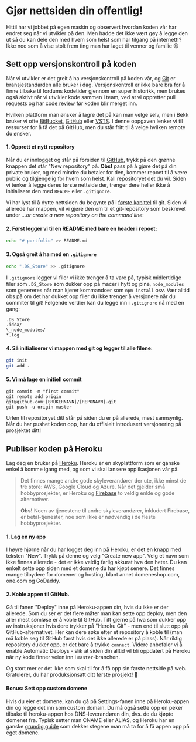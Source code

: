 # Gjør nettsiden din offentlig!

Hittil har vi jobbet på egen maskin og observert hvordan koden vår har endret seg når vi utvikler på den.
Men hadde det ikke vært gøy å legge den ut så du kan dele den med hvem som helst som har tilgang på internett!?
Ikke noe som å vise stolt frem ting man har laget til venner og familie 😌

## Sett opp versjonskontroll på koden

Når vi utvikler er det greit å ha versjonskontroll på koden vår, og [Git](https://git-scm.com/) er bransjestandarden alle bruker i dag. Versjonskontroll er ikke bare bra for å finne tilbake til fordums kodetider gjennom en super historikk, men brukes også aktivt når vi utvikler kode sammen i team, ved at vi oppretter pull requests og har [code review](08-best-practices/code-review.md) før koden blir merget inn.

Hvilken plattform man ønsker å lagre det på kan man velge selv, men i Bekk bruker vi ofte [BitBucket](https://bitbucket.org/), [GitHub](https://github.com/) eller [VSTS](https://visualstudio.microsoft.com/team-services/). I denne oppgaven lenker vi til ressurser for å få det på GitHub, men du står fritt til å velge hvilken remote du ønsker.

#### 1. Opprett et nytt repository

Når du er innlogget og står på forsiden til [GitHub](https://github.com/), trykk på den grønne knappen det står "New repository" på. **Obs!** pass på å gjøre det på din private bruker, og med mindre du betaler for den, kommer repoet til å være public og tilgjengelig for hvem som helst. Kall repositoryet det du vil. Siden vi tenker å legge deres første nettside der, trenger dere heller ikke å initialisere den med `README` eller `.gitignore`.

Vi har lyst til å dytte nettsiden du begynte på i [første kapittel](01-intro-til-weben/01-hello.md) til git. Siden vi allerede har mappen, vil vi gjøre den om til et git-repository som beskrevet under _…or create a new repository on the command line_:

#### 2. Først legger vi til en README med bare en header i repoet:

```sh
echo "# portfolio" >> README.md
```

#### 3. Også greit å ha med en `.gitignore`

```sh
echo ".DS_Store" >> .gitignore
```

I `.gitignore` legger vi filer vi ikke trenger å ta vare på, typisk midlertidige filer som `.DS_Store` som dukker opp på macer i hytt og pine, `node_modules` som genereres når man kjører kommandoer som `npm install` osv. Vær alltid obs på om det har dukket opp filer du ikke trenger å versjonere når du commiter til git! Følgende verdier kan du legge inn i `.gitignore` nå med en gang:

```
.DS_Store
.idea/
\_node_modules/
*.log
```

#### 4. Så initialiserer vi mappen med git og legger til alle filene:

```sh
git init
git add .
```

#### 5. Vi må lage en initiell commit

```
git commit -m "first commit"
git remote add origin
git@github.com:[BRUKERNAVN]/[REPONAVN].git
git push -u origin master
```

Urlen til repositoryet ditt står på siden du er på allerede, mest sannsynlig. Når du har pushet koden opp, har du offisielt introdusert versjonering på prosjektet ditt!

## Publiser koden på Heroku

Lag deg en bruker på [Heroku](heroku.com). Heroku er en skyplattform som er ganske enkel å komme igang med, og som vi skal lansere applikasjonen vår på.

> Det finnes mange andre gode skyleverandører der ute, ikke minst de tre store: AWS, Google Cloud og Azure. Når det gjelder små hobbyprosjekter, er Heroku og [Firebase](https://firebase.google.com) to veldig enkle og gode alternativer.
>
>**Obs!** Noen av tjenestene til andre skyleverandører, inkludert Firebase, er betal-tjenester, noe som ikke er nødvendig i de fleste hobbyprosjekter.

#### 1. Lag en ny app

I høyre hjørne når du har logget deg inn på Heroku, er det en knapp med teksten "New". Trykk på denne og velg "Create new app". Velg et navn som ikke finnes allerede - det er ikke veldig farlig akkurat hva den heter. Du kan enkelt sette opp siden med et domene du har kjøpt senere. Det finnes mange tilbydere for domener og hosting, blant annet domeneshop.com, one.com og GoDaddy.

#### 2. Koble appen til GitHub.

Gå til fanen "Deploy" inne på Heroku-appen din, hvis du ikke er der allerede. Som du ser er det flere måter man kan sette opp deploy, men den aller mest sømløse er å koble til GitHub. Titt gjerne på hva som dukker opp av instruksjoner hvis dere trykker på "Heroku Git" - men end til slutt opp på GitHub-alternativet. Her kan dere søke etter et repository å koble til (man må koble seg til GitHub først hvis det ikke allerede er på plass). Når riktig repository dukker opp, er det bare å trykke `connect`. Videre anbefaler vi å enable Automatic Deploys - slik at siden din alltid vil bli oppdatert på Heroku når ny kode finner veien inn i `master`-branchen.

Og stort mer er det ikke som skal til for å få opp sin første nettside på web. Gratulerer, du har produksjonsatt ditt første prosjekt! 🎉

#### Bonus: Sett opp custom domene

Hvis du eier et domene, kan du gå på Settings-fanen inne på Heroku-appen din og legge det inn som custom domain. Du må også sette opp en peker tilbake til heroku-appen hos DNS-leverandøren din, dvs. de du kjøpte domenet fra. Typisk setter man CNAME eller ALIAS, og Heroku har en ganske [grundig guide](https://devcenter.heroku.com/articles/custom-domains) som dekker stegene man må ta for å få appen opp på eget domene.
